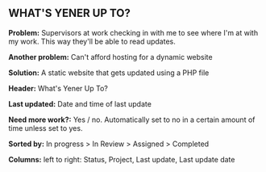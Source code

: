 ## WHAT'S YENER UP TO?

**Problem:** Supervisors at work checking in with me to see where I'm at with my work. This way they'll be able to read updates.

**Another problem:** Can't afford hosting for a dynamic website

**Solution:** A static website that gets updated using a PHP file

**Header:** What's Yener Up To?

**Last updated:** Date and time of last update

**Need more work?:** Yes / no. Automatically set to no in a certain amount of time unless set to yes.

**Sorted by:** In progress > In Review > Assigned > Completed

**Columns:** left to right: Status, Project, Last update, Last update date
